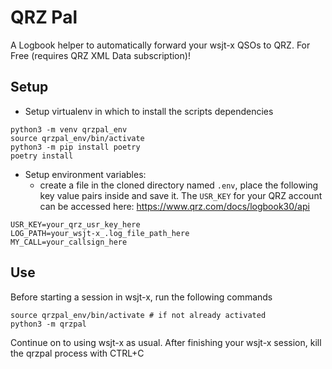 # QRZ Pal
A Logbook helper to automatically forward your wsjt-x QSOs to QRZ. For Free (requires QRZ XML Data subscription)!

## Setup
- Setup virtualenv in which to install the scripts dependencies
```shell
python3 -m venv qrzpal_env
source qrzpal_env/bin/activate
python3 -m pip install poetry
poetry install
```
- Setup environment variables:
  - create a file in the cloned directory named `.env`, place the following key value pairs inside and save it. The `USR_KEY` for your QRZ account can be accessed here: https://www.qrz.com/docs/logbook30/api
```
USR_KEY=your_qrz_usr_key_here
LOG_PATH=your_wsjt-x_.log_file_path_here
MY_CALL=your_callsign_here
```

## Use
Before starting a session in wsjt-x, run the following commands
```shell
source qrzpal_env/bin/activate # if not already activated
python3 -m qrzpal
```
Continue on to using wsjt-x as usual. After finishing your wsjt-x session, kill the qrzpal process with CTRL+C

